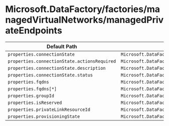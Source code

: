 # Microsoft.DataFactory/factories/managedVirtualNetworks/managedPrivateEndpoints

| Default Path | Alias |
|---|---|
| `properties.connectionState` | `Microsoft.DataFactory/factories/managedVirtualNetworks/managedPrivateEndpoints/connectionState` |
| `properties.connectionState.actionsRequired` | `Microsoft.DataFactory/factories/managedVirtualNetworks/managedPrivateEndpoints/connectionState.actionsRequired` |
| `properties.connectionState.description` | `Microsoft.DataFactory/factories/managedVirtualNetworks/managedPrivateEndpoints/connectionState.description` |
| `properties.connectionState.status` | `Microsoft.DataFactory/factories/managedVirtualNetworks/managedPrivateEndpoints/connectionState.status` |
| `properties.fqdns` | `Microsoft.DataFactory/factories/managedVirtualNetworks/managedPrivateEndpoints/fqdns` |
| `properties.fqdns[*]` | `Microsoft.DataFactory/factories/managedVirtualNetworks/managedPrivateEndpoints/fqdns[*]` |
| `properties.groupId` | `Microsoft.DataFactory/factories/managedVirtualNetworks/managedPrivateEndpoints/groupId` |
| `properties.isReserved` | `Microsoft.DataFactory/factories/managedVirtualNetworks/managedPrivateEndpoints/isReserved` |
| `properties.privateLinkResourceId` | `Microsoft.DataFactory/factories/managedVirtualNetworks/managedPrivateEndpoints/privateLinkResourceId` |
| `properties.provisioningState` | `Microsoft.DataFactory/factories/managedVirtualNetworks/managedPrivateEndpoints/provisioningState` |

